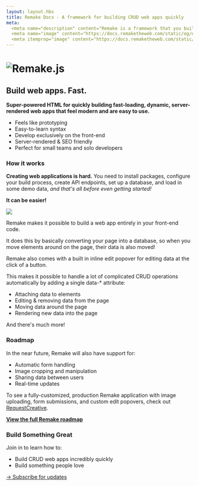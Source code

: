 ```yaml
---
layout: layout.hbs
title: Remake Docs - A framework for building CRUD web apps quickly
meta:
  <meta name="description" content="Remake is a framework that you build interactive websites with only HTML">
  <meta name="image" content="https://docs.remaketheweb.com/static/og/og-site.png">
  <meta itemprop="image" content="https://docs.remaketheweb.com/static/og/og-site.png">
---
```


<h1 class="logo"><img class="logo__image" src="/static/logo.svg" alt="Remake.js"></h1>

## Build web apps. Fast.

<b>Super-powered HTML for quickly building fast-loading, dynamic, server-rendered web apps that feel modern and are easy to use.</b>

* Feels like prototyping
* Easy-to-learn syntax
* Develop exclusively on the front-end 
* Server-rendered & SEO friendly
* Perfect for small teams and solo developers

### How it works

**Creating web applications is hard.** You need to install packages, configure your build process, create API endpoints, set up a database, and load in some demo data, *and that's all before even getting started!*

**It can be easier!**

<img src="/static/remake-how-it-works.png">

Remake makes it possible to build a web app entirely in your front-end code.

It does this by basically converting your page into a database, so when you move elements around on the page, their data is also moved!

Remake also comes with a built in inline edit popover for editing data at the click of a button.

This makes it possible to handle a lot of complicated CRUD operations automatically by adding a single data-* attribute:

* Attaching data to elements
* Editing & removing data from the page
* Moving data around the page
* Rendering new data into the page

And there's much more!

### Roadmap

In the near future, Remake will also have support for:

* Automatic form handling
* Image cropping and manipulation
* Sharing data between users
* Real-time updates

To see a fully-customized, production Remake application with image uploading, form submissions, and custom edit popovers, check out [RequestCreative](https://www.requestcreative.com/).

**[View the full Remake roadmap](https://roadmap.remaketheweb.com/roadmaps)**

### Build Something Great

Join in to learn how to:

* Build CRUD web apps incredibly quickly
* Build something people love

<div class="spacer--8"></div>

<a class="slanted-link" href="https://form.remaketheweb.com/"><span>&rarr; Subscribe for updates</span></a>







